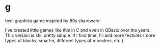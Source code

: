 # g
text-graphics game inspired by 80s shareware

I've created little games like this in C and even in QBasic over the years. This version is still pretty simple. If I find time, I'll add more features (more types of blocks, smarter, different types of monsters, etc.)


